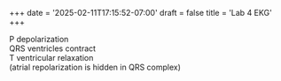 +++
date = '2025-02-11T17:15:52-07:00'
draft = false
title = 'Lab 4 EKG'
+++

P depolarization  
QRS ventricles contract  
T ventricular relaxation  
(atrial repolarization is hidden in QRS complex)


